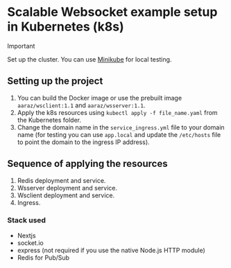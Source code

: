 # Scalable Websocket example setup in Kubernetes (k8s)

> [!IMPORTANT]
> Set up the cluster. You can use [Minikube](https://minikube.sigs.k8s.io/docs/start/) for local testing.

## Setting up the project

1. You can build the Docker image or use the prebuilt image `aaraz/wsclient:1.1` and `aaraz/wsserver:1.1`.
2. Apply the k8s resources using `kubectl apply -f file_name.yaml` from the Kubernetes folder.
3. Change the domain name in the `service_ingress.yml` file to your domain name (for testing you can use `app.local` and update the `/etc/hosts` file to point the domain to the ingress IP address).

## Sequence of applying the resources

1. Redis deployment and service.
2. Wsserver deployment and service.
3. Wsclient deployment and service.
4. Ingress.

### Stack used

- Nextjs
- socket.io
- express (not required if you use the native Node.js HTTP module)
- Redis for Pub/Sub

